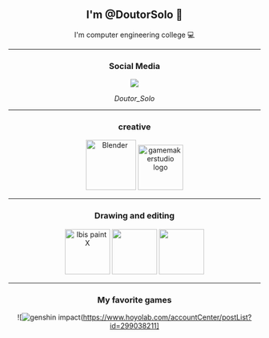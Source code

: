 <h2 align=center> I'm @DoutorSolo 🤖 </h2>

<p align=center> I'm computer engineering college 💻 </p>

<hr>

<div align=center> <h3>Social Media</h3>
<img src = https://github.com/DoutorSolo/DoutorSolo/assets/132822901/ec819b38-d12c-4c49-9ab3-d48ef3f4a6a7 />

*Doutor_Solo* 
</div>

<hr>

<div align=center> <h3>creative</h3>
<img src = "https://github.com/DoutorSolo/DoutorSolo/assets/132822901/0aacb41d-d132-4558-ad5b-ecb64a438e34" height="100" alt="Blender" />
<img src = "https://freefilehippo.com/wp-content/uploads/2020/11/gamemaker-studio-2-logo.png" height="90" alt="gamemakerstudio logo" />

</div>

<hr>

<div align=center>
  <h3>Drawing and editing</h3>
<img src = "https://lh3.googleusercontent.com/EWyXSIExk317d5TxiWgA8A3mVRBiEdIpX0E7Yu3ghBOZDhlar34ewJdeVuiD40s1uok=w300" height="90" alt="Ibis paint X" />
<img src = "https://image.winudf.com/v2/image1/Y29tLmxlbW9uLmx2b3ZlcnNlYXNfaWNvbl8xNjYwMjE4OTc4XzA1NA/icon.png?w=80&fakeurl=1" height="90">
<img src = "https://media.discordapp.net/attachments/539880235257298966/1180530727431966811/3_Sem_Titulo_20231202122700_agora_vai.png?ex=657dc1ea&is=656b4cea&hm=61090bba42a4173d013778d600399a2a3ba295ac688c2fbb87070f12c3ad33ac&=&format=webp&quality=lossless&width=500&height=500" height="90">

</div>

<hr>

<h3 align=center> My favorite games </h3>
<div align=center>
  
![![genshin impact](https://github.com/DoutorSolo/DoutorSolo/assets/132822901/adaa3a0c-6893-4ea1-8c97-83d8a18d0049)(https://www.hoyolab.com/accountCenter/postList?id=299038211]

</div>


